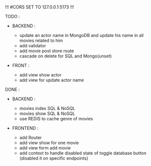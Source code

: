 !!!
#CORS SET TO 127.0.0.1:5173
!!!

TODO :
- BACKEND :
    - update an actor name in MongoDB and update his name in all movies related to him
    - add validator
    - add movie post store route
    - cascade on delete for SQL and Mongo(unset)

- FRONT :
    - add view show actor
    - add view for update actor name

DONE : 
- BACKEND :
    - movies index SQL & NoSQL
    - movies show SQL & NoSQL
    - use REDIS to cache genre of movies

- FRONTEND :    
    - add Router
    - add view show for one movie
    - add view form add movie 
    - add context to handle disabled state of toggle database button (disabled it on specific endpoints)